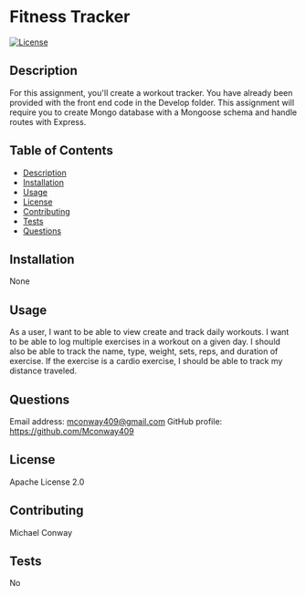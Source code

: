 # Fitness Tracker
[![License](https://img.shields.io/badge/License-Apache%202.0-blue.svg)](https://opensource.org/licenses/Apache-2.0)
## Description 
For this assignment, you'll create a workout tracker. You have already been provided with the front end code in the Develop folder. This assignment will require you to create Mongo database with a Mongoose schema and handle routes with Express. 
## Table of Contents
* [Description](#description)
* [Installation](#installation)
* [Usage](#usage)
* [License](#license)
* [Contributing](#contributing)
* [Tests](#tests)
* [Questions](#questions)
## Installation
None
## Usage 
As a user, I want to be able to view create and track daily workouts. I want to be able to log multiple exercises in a workout on a given day. I should also be able to track the name, type, weight, sets, reps, and duration of exercise. If the exercise is a cardio exercise, I should be able to track my distance traveled.
## Questions
Email address: mconway409@gmail.com
GitHub profile: https://github.com/Mconway409
## License
Apache License 2.0
## Contributing
  Michael Conway
## Tests
No
